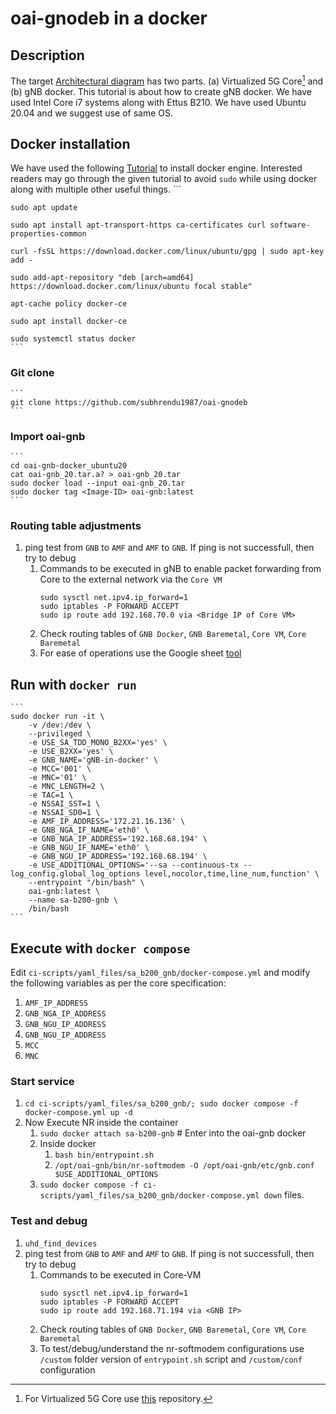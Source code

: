 # oai-gnodeb in a docker
## Description
The target [Architectural diagram](https://github.com/subhrendu1987/oaisetup/blob/main/BankOnWheelsPoster.drawio.pdf) has two parts. (a) Virtualized 5G Core[^1] and (b) gNB docker. This tutorial is about how to create gNB docker. We have used Intel Core i7 systems along with Ettus B210. We have used Ubuntu 20.04 and we suggest use of same OS.

[^1]: For Virtualized 5G Core use [this](https://github.com/subhrendu1987/oai-core) repository.
## Docker installation
We have used the following [Tutorial](https://www.digitalocean.com/community/tutorials/how-to-install-and-use-docker-on-ubuntu-20-04) to install docker engine. Interested readers may go through the given tutorial to avoid `sudo` while using docker along with multiple other useful things.
	```
	
	
	sudo apt update
	
	sudo apt install apt-transport-https ca-certificates curl software-properties-common
	
	curl -fsSL https://download.docker.com/linux/ubuntu/gpg | sudo apt-key add -
	
	sudo add-apt-repository "deb [arch=amd64] https://download.docker.com/linux/ubuntu focal stable"
	
	apt-cache policy docker-ce
	
	sudo apt install docker-ce
	
	sudo systemctl status docker
	```
### Git clone
	```
	git clone https://github.com/subhrendu1987/oai-gnodeb
	```
### Import oai-gnb
	```	
	cd oai-gnb-docker_ubuntu20 
	cat oai-gnb_20.tar.a? > oai-gnb_20.tar
	sudo docker load --input oai-gnb_20.tar
	sudo docker tag <Image-ID> oai-gnb:latest
	```
### Routing table adjustments
1. ping test from `GNB` to `AMF` and `AMF` to `GNB`. If ping is not successfull, then try to debug
	1. Commands to be executed in gNB to enable packet forwarding from Core to the external network via the `Core VM`
		```
		sudo sysctl net.ipv4.ip_forward=1
		sudo iptables -P FORWARD ACCEPT
		sudo ip route add 192.168.70.0 via <Bridge IP of Core VM>
		```
	1. Check routing tables of `GNB Docker`, `GNB Baremetal`, `Core VM`, `Core Baremetal`
	2. For ease of operations use the Google sheet [tool](https://docs.google.com/spreadsheets/d/1n9lvu_eg6hOtkR9DOmAPyxP7QXRWBrLoCCP3OOhmwyw/edit#gid=0)

## Run with `docker run`
	```
	sudo docker run -it \
		-v /dev:/dev \
		--privileged \
		-e USE_SA_TDD_MONO_B2XX='yes' \
	    -e USE_B2XX='yes' \
	    -e GNB_NAME='gNB-in-docker' \
	    -e MCC='001' \
	    -e MNC='01' \
	    -e MNC_LENGTH=2 \
	    -e TAC=1 \
	    -e NSSAI_SST=1 \
	    -e NSSAI_SD0=1 \
	    -e AMF_IP_ADDRESS='172.21.16.136' \
	    -e GNB_NGA_IF_NAME='eth0' \
	    -e GNB_NGA_IP_ADDRESS='192.168.68.194' \
	    -e GNB_NGU_IF_NAME='eth0' \
	    -e GNB_NGU_IP_ADDRESS='192.168.68.194' \
	    -e USE_ADDITIONAL_OPTIONS='--sa --continuous-tx --log_config.global_log_options level,nocolor,time,line_num,function' \
	    --entrypoint "/bin/bash" \
		oai-gnb:latest \
		--name sa-b200-gnb \
		/bin/bash
	```
## Execute with `docker compose`
Edit `ci-scripts/yaml_files/sa_b200_gnb/docker-compose.yml` and modify the following variables as per the core specification:
1. `AMF_IP_ADDRESS`
2. `GNB_NGA_IP_ADDRESS`
3. `GNB_NGU_IP_ADDRESS`
4. `GNB_NGU_IP_ADDRESS`
5. `MCC`
6. `MNC`

### Start service
1. `cd ci-scripts/yaml_files/sa_b200_gnb/; sudo docker compose -f docker-compose.yml up -d`
2. Now Execute NR inside the container
	1. `sudo docker attach sa-b200-gnb` # Enter into the oai-gnb docker
	1. Inside docker 
		1. `bash bin/entrypoint.sh`
		1. `/opt/oai-gnb/bin/nr-softmodem -O /opt/oai-gnb/etc/gnb.conf $USE_ADDITIONAL_OPTIONS`
	1. `sudo docker compose -f ci-scripts/yaml_files/sa_b200_gnb/docker-compose.yml down`
files.
### Test and debug
1. `uhd_find_devices`
1. ping test from `GNB` to `AMF` and `AMF` to `GNB`. If ping is not successfull, then try to debug
	1. Commands to be executed in Core-VM
		```
		sudo sysctl net.ipv4.ip_forward=1
		sudo iptables -P FORWARD ACCEPT
		sudo ip route add 192.168.71.194 via <GNB IP>
		```
	1. Check routing tables of `GNB Docker`, `GNB Baremetal`, `Core VM`, `Core Baremetal`
	1. To test/debug/understand the nr-softmodem configurations use `/custom` folder version of `entrypoint.sh` script and `/custom/conf` configuration 
